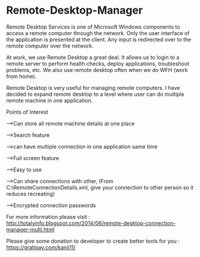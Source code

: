 Remote-Desktop-Manager
======================

Remote Desktop Services is one of Microsoft Windows components to access a remote computer through the network. Only the user interface of the application is presented at the client. Any input is redirected over to the remote computer over the network.


At work, we use Remote Desktop a great deal. It allows us to login to a remote server to perform health checks, deploy applications, troubleshoot problems, etc. We also use remote desktop often when we do WFH (work from home).


Remote Desktop is very useful for managing remote computers. I have decided to expand remote desktop to a level where user can do multiple remote machine in one application.


Points of Interest


-->Can store all remote machine details at one place

-->Search feature

-->can have multiple connection in one application same time

-->Full screen feature

-->Easy to use

-->Can share connections with other, (From C:\RemoteConnectionDetails.xml, give your connection to other person so it reduces recreating)

-->Encrypted connection passwords


For more information please visit : http://totalyinfo.blogspot.com/2014/06/remote-desktop-connection-manager-multi.html

Please give some donation to developer to create better tools for you : https://gratipay.com/kanji11/
